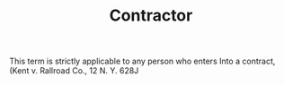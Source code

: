 ---
title: Contractor
letter: C
permalink: "/definitions/bld-contractor.html"
body: This term is strictly applicable to any person who enters Into a contract, (Kent
  v. Rallroad Co., 12 N. Y. 628J
published_at: '2018-07-07'
source: Black's Law Dictionary 2nd Ed (1910)
layout: post
---
